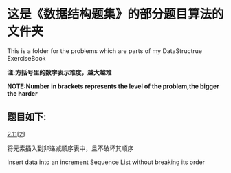 # 这是《数据结构题集》的部分题目算法的文件夹
This is a folder for the problems which are parts of my DataStructrue ExerciseBook

**注:方括号里的数字表示难度，越大越难**

**NOTE:Number in brackets represents the level of the problem,the bigger the harder**

## 题目如下:
[2.11[2]](2.11.2/README.md)

将元素插入到非递减顺序表中，且不破坏其顺序

Insert data into an increment Sequence List without breaking its order